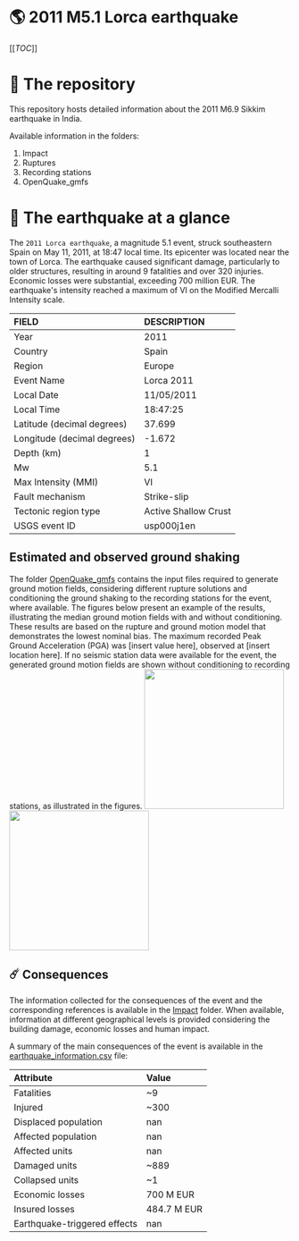 # 🌎 2011 M5.1 Lorca earthquake
[[_TOC_]]

# 📂 The repository

This repository hosts detailed information about the 2011 M6.9 Sikkim earthquake in India.

Available information in the folders:

1. Impact
2. Ruptures
3. Recording stations
4. OpenQuake_gmfs


# 🚀 The earthquake at a glance 

The `2011 Lorca earthquake`, a magnitude 5.1 event, struck southeastern Spain on May 11, 2011, at 18:47 local time. Its epicenter was located near the town of Lorca. The earthquake caused significant damage, particularly to older structures, resulting in around 9 fatalities and over 320 injuries. Economic losses were substantial, exceeding 700 million EUR. The earthquake's intensity reached a maximum of VI on the Modified Mercalli Intensity scale.

| FIELD | DESCRIPTION |
|:-------|:-------------|
| Year | 2011 |
| Country | Spain |
| Region | Europe |
| Event Name | Lorca 2011 |
| Local Date | 11/05/2011 |
| Local Time | 18:47:25 |
| Latitude (decimal degrees) | 37.699 |
| Longitude (decimal degrees) | -1.672 |
| Depth (km) | 1 |
| Mw | 5.1 |
| Max Intensity (MMI) | VI |
| Fault mechanism | Strike-slip |
| Tectonic region type | Active Shallow Crust |
| USGS event ID | usp000j1en |

## Estimated and observed ground shaking

The folder [OpenQuake_gmfs](./OpenQuake_gmfs/) contains the input files required to generate ground motion fields, considering different rupture solutions and conditioning the ground shaking to the recording stations for the event, where available. The figures below present an example of the results, illustrating the median ground motion fields with and without conditioning. These results are based on the rupture and ground motion model that demonstrates the lowest nominal bias. The maximum recorded Peak Ground Acceleration (PGA) was [insert value here], observed at [insert location here]. If no seismic station data were available for the event, the generated ground motion fields are shown without conditioning to recording stations, as illustrated in the figures.
<img src="./4.OpenQuake_gmfs/median_gmf_stations_none.png" height="250">
<img src="./4.OpenQuake_gmfs/median_gmf_stations_seismic.png" height="250">

## ☄️ Consequences

The information collected for the consequences of the event and the corresponding references is available in the [Impact](./Impact) folder. When available, information at different geographical levels is provided considering the building damage, economic losses and human impact.

A summary of the main consequences of the event is available in the [earthquake_information.csv](./earthquake_information.csv) file:

| Attribute | Value |
|:-------|:-------------|
| Fatalities | ~9 |
| Injured | ~300 |
| Displaced population | nan |
| Affected population | nan |
| Affected units | nan |
| Damaged units | ~889 |
| Collapsed units | ~1 |
| Economic losses | 700 M EUR |
| Insured losses | 484.7 M EUR |
| Earthquake-triggered effects | nan |